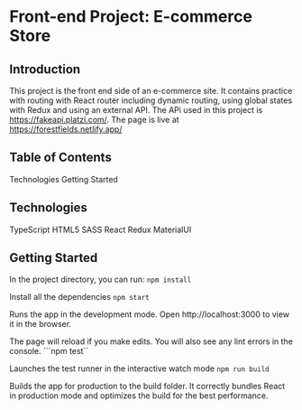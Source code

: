 # Front-end Project: E-commerce Store

## Introduction
This project is the front end side of an e-commerce site. It contains practice with routing with React router including dynamic routing, using global states with Redux and using an external API. The APi used in this project is https://fakeapi.platzi.com/. The page is live at https://forestfields.netlify.app/

## Table of Contents
Technologies
Getting Started

## Technologies
TypeScript
HTML5
SASS
React
Redux
MaterialUI

## Getting Started
In the project directory, you can run:
```npm install```

Install all the dependencies
```npm start```

Runs the app in the development mode.
Open http://localhost:3000 to view it in the browser.

The page will reload if you make edits.
You will also see any lint errors in the console.
```npm test``

Launches the test runner in the interactive watch mode
```npm run build```

Builds the app for production to the build folder.
It correctly bundles React in production mode and optimizes the build for the best performance.